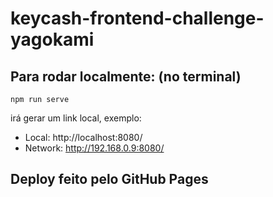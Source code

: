 # keycash-frontend-challenge-yagokami

## Para rodar localmente: (no terminal)
```
npm run serve
```
irá gerar um link local, exemplo:
  
  - Local:   http://localhost:8080/
  - Network: http://192.168.0.9:8080/

## Deploy feito pelo GitHub Pages
```

````

